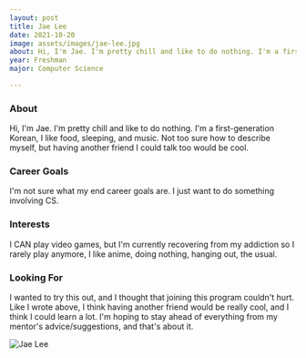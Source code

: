 ```yaml
---
layout: post
title: Jae Lee 
date: 2021-10-20
image: assets/images/jae-lee.jpg
about: Hi, I'm Jae. I'm pretty chill and like to do nothing. I'm a first-generation Korean, I like food, sleeping, and music. Not too sure how to describe myself, but having another friend I could talk too would be cool.
year: Freshman
major: Computer Science

---
```


### About

Hi, I'm Jae. I'm pretty chill and like to do nothing. I'm a first-generation Korean, I like food, sleeping, and music. Not too sure how to describe myself, but having another friend I could talk too would be cool.

### Career Goals

I'm not sure what my end career goals are. I just want to do something involving CS.

### Interests

I CAN play video games, but I'm currently recovering from my addiction so I rarely play anymore, I like anime, doing nothing, hanging out, the usual.

### Looking For

I wanted to try this out, and I thought that joining this program couldn't hurt. Like I wrote above, I think having another friend would be really cool, and I think I could learn a lot. I'm hoping to stay ahead of everything from my mentor's advice/suggestions, and that's about it.

<div class="text-center my-5">
    <img src="https://sase-drexel.github.io/mentorship-2021/assets/images/jae-lee.jpg" alt="Jae Lee" class="rounded post-img" />
</div>

